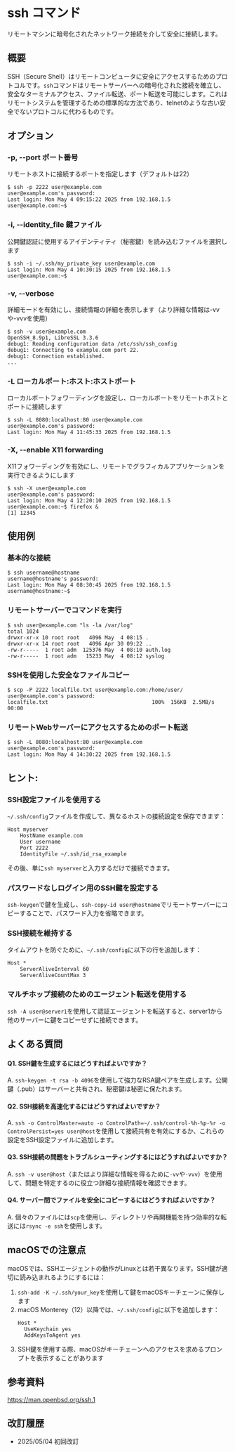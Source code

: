 # ssh コマンド

リモートマシンに暗号化されたネットワーク接続を介して安全に接続します。

## 概要

SSH（Secure Shell）はリモートコンピュータに安全にアクセスするためのプロトコルです。`ssh`コマンドはリモートサーバーへの暗号化された接続を確立し、安全なターミナルアクセス、ファイル転送、ポート転送を可能にします。これはリモートシステムを管理するための標準的な方法であり、telnetのような古い安全でないプロトコルに代わるものです。

## オプション

### **-p, --port ポート番号**

リモートホストに接続するポートを指定します（デフォルトは22）

```console
$ ssh -p 2222 user@example.com
user@example.com's password: 
Last login: Mon May 4 09:15:22 2025 from 192.168.1.5
user@example.com:~$ 
```

### **-i, --identity_file 鍵ファイル**

公開鍵認証に使用するアイデンティティ（秘密鍵）を読み込むファイルを選択します

```console
$ ssh -i ~/.ssh/my_private_key user@example.com
Last login: Mon May 4 10:30:15 2025 from 192.168.1.5
user@example.com:~$ 
```

### **-v, --verbose**

詳細モードを有効にし、接続情報の詳細を表示します（より詳細な情報は-vvや-vvvを使用）

```console
$ ssh -v user@example.com
OpenSSH_8.9p1, LibreSSL 3.3.6
debug1: Reading configuration data /etc/ssh/ssh_config
debug1: Connecting to example.com port 22.
debug1: Connection established.
...
```

### **-L ローカルポート:ホスト:ホストポート**

ローカルポートフォワーディングを設定し、ローカルポートをリモートホストとポートに接続します

```console
$ ssh -L 8080:localhost:80 user@example.com
user@example.com's password: 
Last login: Mon May 4 11:45:33 2025 from 192.168.1.5
```

### **-X, --enable X11 forwarding**

X11フォワーディングを有効にし、リモートでグラフィカルアプリケーションを実行できるようにします

```console
$ ssh -X user@example.com
user@example.com's password: 
Last login: Mon May 4 12:20:10 2025 from 192.168.1.5
user@example.com:~$ firefox &
[1] 12345
```

## 使用例

### 基本的な接続

```console
$ ssh username@hostname
username@hostname's password: 
Last login: Mon May 4 08:30:45 2025 from 192.168.1.5
username@hostname:~$ 
```

### リモートサーバーでコマンドを実行

```console
$ ssh user@example.com "ls -la /var/log"
total 1024
drwxr-xr-x 10 root root   4096 May  4 08:15 .
drwxr-xr-x 14 root root   4096 Apr 30 09:22 ..
-rw-r-----  1 root adm  125376 May  4 08:10 auth.log
-rw-r-----  1 root adm   15233 May  4 08:12 syslog
```

### SSHを使用した安全なファイルコピー

```console
$ scp -P 2222 localfile.txt user@example.com:/home/user/
user@example.com's password: 
localfile.txt                                 100%  156KB  2.5MB/s  00:00
```

### リモートWebサーバーにアクセスするためのポート転送

```console
$ ssh -L 8080:localhost:80 user@example.com
user@example.com's password: 
Last login: Mon May 4 14:30:22 2025 from 192.168.1.5
```

## ヒント:

### SSH設定ファイルを使用する

`~/.ssh/config`ファイルを作成して、異なるホストの接続設定を保存できます：

```
Host myserver
    HostName example.com
    User username
    Port 2222
    IdentityFile ~/.ssh/id_rsa_example
```

その後、単に`ssh myserver`と入力するだけで接続できます。

### パスワードなしログイン用のSSH鍵を設定する

`ssh-keygen`で鍵を生成し、`ssh-copy-id user@hostname`でリモートサーバーにコピーすることで、パスワード入力を省略できます。

### SSH接続を維持する

タイムアウトを防ぐために、`~/.ssh/config`に以下の行を追加します：

```
Host *
    ServerAliveInterval 60
    ServerAliveCountMax 3
```

### マルチホップ接続のためのエージェント転送を使用する

`ssh -A user@server1`を使用して認証エージェントを転送すると、server1から他のサーバーに鍵をコピーせずに接続できます。

## よくある質問

#### Q1. SSH鍵を生成するにはどうすればよいですか？
A. `ssh-keygen -t rsa -b 4096`を使用して強力なRSA鍵ペアを生成します。公開鍵（.pub）はサーバーと共有され、秘密鍵は秘密に保たれます。

#### Q2. SSH接続を高速化するにはどうすればよいですか？
A. `ssh -o ControlMaster=auto -o ControlPath=~/.ssh/control-%h-%p-%r -o ControlPersist=yes user@host`を使用して接続共有を有効にするか、これらの設定をSSH設定ファイルに追加します。

#### Q3. SSH接続の問題をトラブルシューティングするにはどうすればよいですか？
A. `ssh -v user@host`（またはより詳細な情報を得るために`-vv`や`-vvv`）を使用して、問題を特定するのに役立つ詳細な接続情報を確認できます。

#### Q4. サーバー間でファイルを安全にコピーするにはどうすればよいですか？
A. 個々のファイルには`scp`を使用し、ディレクトリや再開機能を持つ効率的な転送には`rsync -e ssh`を使用します。

## macOSでの注意点

macOSでは、SSHエージェントの動作がLinuxとは若干異なります。SSH鍵が適切に読み込まれるようにするには：

1. `ssh-add -K ~/.ssh/your_key`を使用して鍵をmacOSキーチェーンに保存します
2. macOS Monterey（12）以降では、`~/.ssh/config`に以下を追加します：
   ```
   Host *
     UseKeychain yes
     AddKeysToAgent yes
   ```
3. SSH鍵を使用する際、macOSがキーチェーンへのアクセスを求めるプロンプトを表示することがあります

## 参考資料

https://man.openbsd.org/ssh.1

## 改訂履歴

- 2025/05/04 初回改訂